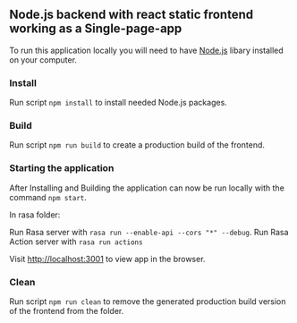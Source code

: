 ## Node.js backend with react static frontend working as a Single-page-app

To run this application locally you will need to have [Node.js](https://nodejs.org/en/) libary installed on your computer.

### Install
Run script `npm install` to install needed Node.js packages.

### Build
Run script `npm run build` to create a production build of the frontend.

### Starting the application
After Installing and Building the application can now be run locally with the command `npm start`.

In rasa folder:

Run Rasa server with `rasa run --enable-api --cors "*" --debug`.
Run Rasa Action server with `rasa run actions`

Visit [http://localhost:3001](http://localhost:3001) to view app in the browser.

### Clean
Run script `npm run clean` to remove the generated production build version of the frontend from the folder.